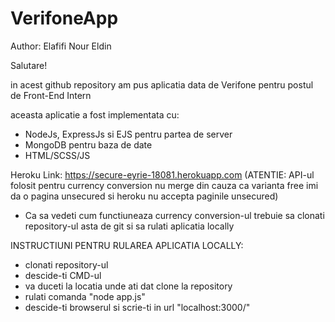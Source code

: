 # VerifoneApp

Author: Elafifi Nour Eldin

Salutare!

in acest github repository am pus aplicatia data de Verifone pentru postul de Front-End Intern

aceasta aplicatie a fost implementata cu:
- NodeJs, ExpressJs si EJS pentru partea de server
- MongoDB pentru baza de date
- HTML/SCSS/JS


Heroku Link: https://secure-eyrie-18081.herokuapp.com
(ATENTIE: API-ul folosit pentru currency conversion nu merge din cauza ca varianta free imi da o pagina unsecured si heroku nu accepta paginile unsecured)

- Ca sa vedeti cum functiuneaza currency conversion-ul trebuie sa clonati repository-ul asta de git si sa rulati aplicatia locally

INSTRUCTIUNI PENTRU RULAREA APLICATIA LOCALLY:
  - clonati repository-ul
  - descide-ti CMD-ul
  - va duceti la locatia unde ati dat clone la repository
  - rulati comanda "node app.js"
  - descide-ti browserul si scrie-ti in url "localhost:3000/"
